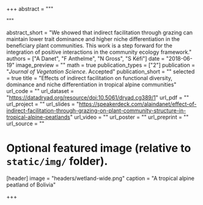 +++
abstract = """

"""

abstract_short = "We showed that indirect facilitation through grazing can maintain lower trait dominance and higher niche differentiation in the beneficiary plant communities. This work is a step forward for the integration of positive interactions in the community ecology framework."
authors = ["A Danet", "F Anthelme", "N Gross", "S Kéfi"]
date = "2018-06-19"
image_preview = ""
math = true
publication_types = ["2"]
publication = "*Journal of Vegetation Science*. Accepted"
publication_short = ""
selected = true
title = "Effects of indirect facilitation on functional diversity, dominance and niche differentiation in tropical alpine communities"
url_code = ""
url_dataset = "https://datadryad.org/resource/doi:10.5061/dryad.cg389/1"
url_pdf = ""
url_project = ""
url_slides = "https://speakerdeck.com/alaindanet/effect-of-indirect-facilitation-through-grazing-on-plant-community-structure-in-tropical-alpine-peatlands"
url_video = ""
url_poster = ""
url_preprint = ""
url_source = ""


# Optional featured image (relative to `static/img/` folder).
[header]
image = "headers/wetland-wide.png"
caption = "A tropical alpine peatland of Bolivia"

+++
